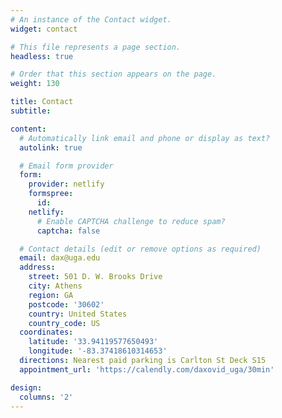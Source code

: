 ```yaml
---
# An instance of the Contact widget.
widget: contact

# This file represents a page section.
headless: true

# Order that this section appears on the page.
weight: 130

title: Contact
subtitle:

content:
  # Automatically link email and phone or display as text?
  autolink: true

  # Email form provider
  form:
    provider: netlify
    formspree:
      id:
    netlify:
      # Enable CAPTCHA challenge to reduce spam?
      captcha: false

  # Contact details (edit or remove options as required)
  email: dax@uga.edu
  address:
    street: 501 D. W. Brooks Drive
    city: Athens
    region: GA
    postcode: '30602'
    country: United States
    country_code: US
  coordinates:
    latitude: '33.94119577650493'
    longitude: '-83.37418610314653'
  directions: Nearest paid parking is Carlton St Deck S15
  appointment_url: 'https://calendly.com/daxovid_uga/30min'

design:
  columns: '2'
---
```

